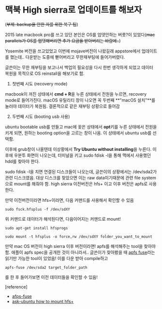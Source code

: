# 맥북 High sierra로 업데이트를 해보자  
 (~~부제: backup을 안한 자를 위한 복구 팁~~)

2015 late macbook pro를 쓰고 있던 본인은 OS를 업뎃안하는 버릇?이 있었다(~~mac parallels가 OS를 업뎃해버리면 추가 요금을 받아버리는 바람에..~~)

Yosemite 버전을 쓰고있었고 이번에 mojave버전이 나왔길래 appstore에서 업데이트를 했는데.. 다운받는 도중에 뻗어버리고 무한재부팅에 들어가버렸다.

글쓴이는 무한 재부팅을 보고나서 백업의 필요성을 다시 한번 생각하게 되었고 데이터 복원을 목적으로 OS reinstall을 해보기로 함.

1. 첫번째 시도 (recovery mode)


macbook이 꺼진 상태에서 **cmd + R**을 누른 상태에서 전원을 누르면, recovery mode로 들어가진다. macOS 유틸리티 창이 나오면 꼭 두번째 **"macOS 설치"**를 눌러야 데이터가 복원됨.
결론적으로 같은 재부팅 상황으로 들어감

2. 두번째 시도 (booting usb 사용)  

ubuntu bootable usb를 만들고 mac에 꽂은 상태에서 **opt**키를 누른 상태에서 전원을 키게 되면, 원하는 booting option을 고르는 창이 나옴. 이 상태에서 ubuntu usb를 선택함. 

이후에 grub창이 나올텐데 이상황에서 **Try Ubuntu without installing**을 누른다. 이후에 우분투 화면이 나오는데, 터미널을 키고 sudo fdisk -l을 통해 맥에서 사용했던 hdd를 찾아야 한다.

sudo fdisk -l을 치면 연결된 디스크들이 나오는데, 글쓴이의 상황에서는 /dev/sda2가 관련 디스크였음.
대상 디스크를 찾았으면 이는 raw data이기때문에 관련 file system 으로 mount를 해줘야 함.
high sierra 이전버전은 hfs+ 이고 이후 버전은 apfs로 사용한다.


만약 이전버전이라면 hfs+이라면, 다음 커맨드를 사용해서 확인할 수 있음
```
sudo fsck.hfsplus -f /dev/sdXY
```
위 커맨드로 데이터가 해석된다면, 다음이어지는 커맨드로 mount!

```
sudo apt-get install hfsprogs

sudo mount -t hfsplus -o force,rw /dev/sdXY folder_you_want_to_mount
```


만약 mac OS 버전이 high sierra 이후 버전이라면! apfs를 해석해주는 tool을 찾아야 함. 애플이 apfs spec을 공개한 것이 아니라서..
글쓴이가 찾아봤을 때 [apfs fuse](https://github.com/sgan81/apfs-fuse)라는 읽기만 가능한 tool이 있었음!
이를 다운 받아 compile하고
```
apfs-fuse /dev/sda2 target_folder_path
```
를 한 후 들어가보면 이전 데이터들을 확인할 수 있음!



[reference]
- [afps-fuse](https://github.com/sgan81/apfs-fuse)
- [ask-ubuntu how to mount hfs+](https://askubuntu.com/questions/332315/how-to-read-and-write-hfs-journaled-external-hdd-in-ubuntu-without-access-to-os)

